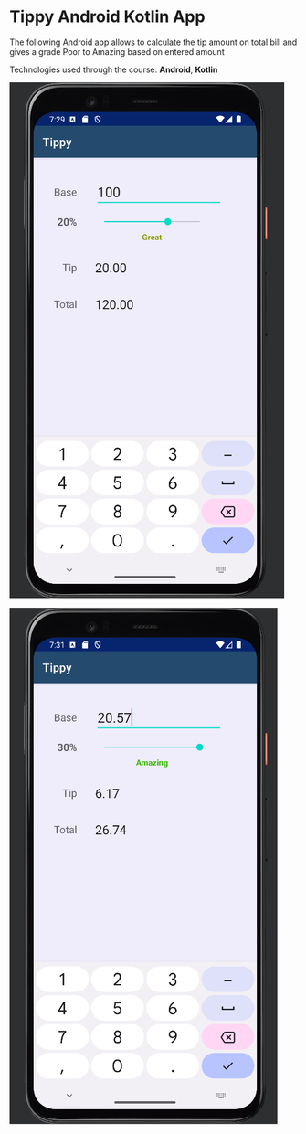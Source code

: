 # Tippy Android Kotlin App

The following Android app allows to calculate the tip amount on total bill and gives a grade Poor to Amazing based on entered amount

Technologies used through the course: **Android**, **Kotlin**

![Tippy Example #1](img.png)

![Tippy Example #2](img_1.png)
